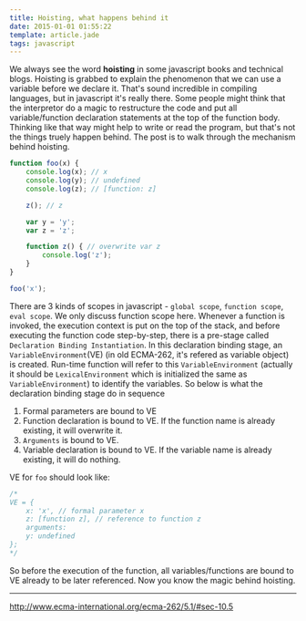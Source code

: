 ```yaml
---
title: Hoisting, what happens behind it 
date: 2015-01-01 01:55:22
template: article.jade
tags: javascript
---
```


We always see the word **hoisting** in some javascript books and technical blogs. Hoisting is grabbed to explain the phenomenon that we can use a variable before we declare it. That's sound incredible in compiling languages, but in javascript it's really there. Some people might think that the interpretor do a magic to restructure the code and put all variable/function declaration statements at the top of the function body. Thinking like that way might help to write or read the program, but that's not the things truely happen behind. The post is to walk through the mechanism behind hoisting.

<span class="more"></span>

```javascript
function foo(x) {
	console.log(x); // x
	console.log(y); // undefined
	console.log(z); // [function: z]

	z(); // z

	var y = 'y';
	var z = 'z';

	function z() { // overwrite var z
		console.log('z');
	}
}

foo('x');
```
There are 3 kinds of scopes in javascript - `global scope`, `function scope`, `eval scope`. We only discuss function scope here. Whenever a function is invoked, the execution context is put on the top of the stack, and before executing the function code step-by-step, there is a pre-stage called `Declaration Binding Instantiation`. In this declaration binding stage, an `VariableEnvironment`(VE) (in old ECMA-262, it's refered as variable object) is created. Run-time function will refer to this `VariableEnvironment` (actually it should be `LexicalEnvironment` which is initialized the same as `VariableEnvironment`) to identify the variables. So below is what the declaration binding stage do in sequence

1. Formal parameters are bound to VE
2. Function declaration is bound to VE. If the function name is already existing, it will overwrite it.
3. `Arguments` is bound to VE.
4. Variable declaration is bound to VE. If the variable name is already existing, it will do nothing.

VE for `foo` should look like:
```javascript
/*
VE = {
    x: 'x', // formal parameter x
    z: [function z], // reference to function z
    arguments:
    y: undefined
};
*/
```
So before the execution of the function, all variables/functions are bound to VE already to be later referenced. Now you know the magic behind hoisting.

---

http://www.ecma-international.org/ecma-262/5.1/#sec-10.5
